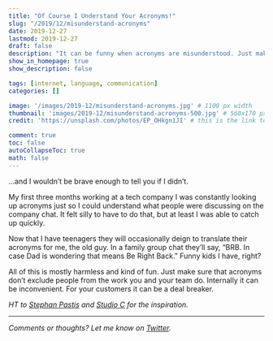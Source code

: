 ```yaml
---
title: "Of Course I Understand Your Acronyms!"
slug: "/2019/12/misunderstand-acronyms"
date: 2019-12-27
lastmod: 2019-12-27
draft: false
description: "It can be funny when acronyms are misunderstood. Just make sure it's not a exclusionary stumbling block to your team or your customers."
show_in_homepage: true
show_description: false

tags: [internet, language, communication]
categories: []

image: '/images/2019-12/misunderstand-acronyms.jpg' # 1100 px width
thumbnail: 'images/2019-12/misunderstand-acronyms-500.jpg' # 560x170 px for preview image
credit: 'https://unsplash.com/photos/EP_OHkgn1JI' # this is the link to the page the image came from

comment: true
toc: false
autoCollapseToc: true
math: false
---
```

…and I wouldn’t be brave enough to tell you if I didn’t. 
<!--more-->

My first three months working at a tech company I was constantly looking up acronyms just so I could understand what people were discussing on the company chat. It felt silly to have to do that, but at least I was able to catch up quickly. 

Now that I have teenagers they will occasionally deign to translate their acronyms for me, the old guy. In a family group chat they’ll say, “BRB. In case Dad is wondering that means Be Right Back.” Funny kids I have, right?

All of this is mostly harmless and kind of fun. Just make sure that acronyms don’t exclude people from the work you and your team do. Internally it can be inconvenient. For your customers it can be a deal breaker. 

*HT to [Stephan Pastis](https://www.gocomics.com/pearlsbeforeswine/2019/12/26) and [Studio C](https://www.youtube.com/watch?v=JYS1gm8tZSM) for the inspiration.*

---

*Comments or thoughts? Let me know on [Twitter](https://twitter.com/adamtervort/).*
